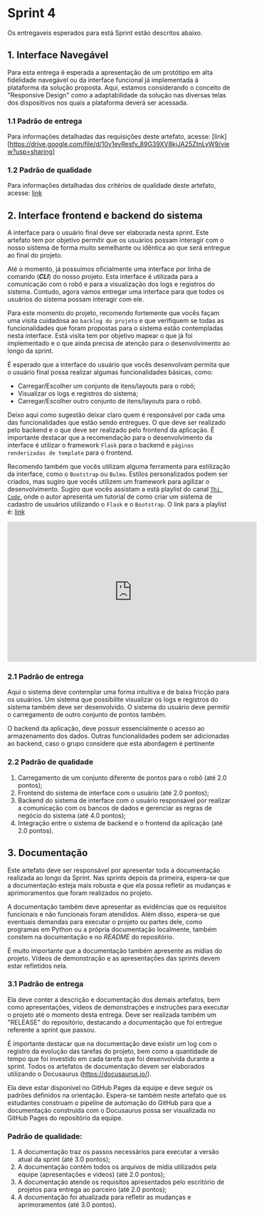 # Sprint 4

Os entregaveis esperados para está Sprint estão descritos abaixo.

## 1. Interface Navegável

Para esta entrega é esperada a apresentação de um protótipo em alta fidelidade navegável ou da interface funcional já implementada à plataforma da solução proposta. Aqui, estamos considerando o conceito de "Responsive Design" como a adaptabilidade da solução nas diversas telas dos dispositivos nos quais a plataforma deverá ser acessada. 

### 1.1 Padrão de entrega

Para informações detalhadas das requisições deste artefato, acesse: [link][https://drive.google.com/file/d/10v1eyResfv_89G39XV8kjJA25ZtnLyW9/view?usp=sharing] 

### 1.2 Padrão de qualidade

Para informações detalhadas dos critérios de qualidade deste artefato, acesse: [link](https://drive.google.com/file/d/10v1eyResfv_89G39XV8kjJA25ZtnLyW9/view?usp=sharing)

## 2. Interface frontend e backend do sistema

A interface para o usuário final deve ser elaborada nesta sprint. Este artefato tem por objetivo permitir que os usuários possam interagir com o nosso sistema de forma muito semelhante ou idêntica ao que será entregue ao final do projeto.

Até o momento, já possuimos oficialmente uma interface por linha de comando (***CLI***) do nosso projeto. Esta interface é utilizada para a comunicação com o robô e para a visualização dos logs e registros do sistema. Contudo, agora vamos entregar uma interface para que todos os usuários do sistema possam interagir com ele.

Para este momento do projeto, recomendo fortemente que vocês façam uma visita cuidadosa ao `backlog do projeto` e que verifiquem se todas as funcionalidades que foram propostas para o sistema estão contempladas nesta interface. Está visita tem por objetivo mapear o que já foi implementado e o que ainda precisa de atenção para o desenvolvimento ao longo da sprint.

É esperado que a interface do usuário que vocês desenvolvam permita que o usuário final possa realizar algumas funcionalidades básicas, como:

- Carregar/Escolher um conjunto de itens/layouts para o robô;
- Visualizar os logs e registros do sistema;
- Carregar/Escolher outro conjunto de itens/layouts para o robô.

Deixo aqui como sugestão deixar claro quem é responsável por cada uma das funcionalidades que estão sendo entregues. O que deve ser realizado pelo backend e o que deve ser realizado pelo frontend da aplicação. É importante destacar que a recomendação para o desenvolvimento da interface é utilizar o framework `Flask` para o backend e `páginas renderizadas de template` para o frontend.

Recomendo também que vocês utilizam alguma ferramenta para estilização da interface, como o `Bootstrap` ou `Bulma`. Estilos personalizados podem ser criados, mas sugiro que vocês utilizem um framework para agilizar o desenvolvimento. Sugiro que vocês assistam a está playlist do canal [`Thi Code`](https://www.youtube.com/@thi_code), onde o autor apresenta um tutorial de como criar um sistema de cadastro de usuários utilizando o `Flask` e o `Bootstrap`. O link para a playlist é: [link](https://www.youtube.com/watch?v=pzsBEuiZ2I4&list=PLR8JXremim5DU70e3x_rYhClgMTzTyv4m&index=1)

<iframe width="560" height="315" src="https://www.youtube.com/embed/pzsBEuiZ2I4?si=jtd9y0VTwlZNCFxz" title="YouTube video player" frameborder="0" allow="accelerometer; autoplay; clipboard-write; encrypted-media; gyroscope; picture-in-picture; web-share" allowfullscreen></iframe>

### 2.1 Padrão de entrega

Aqui o sistema deve contemplar uma forma intuitiva e de baixa fricção para os usuários. Um sistema que possibilite visualizar os logs e registros do sistema também deve ser desenvolvido. O sistema do usuário deve permitir o carregamento de outro conjunto de pontos também.

O backend da aplicação, deve possuir essencialmente o acesso ao armazenamento dos dados. Outras funcionalidades podem ser adicionadas ao backend, caso o grupo considere que esta abordagem é pertinente 

### 2.2 Padrão de qualidade

1. Carregamento de um conjunto diferente de pontos para o robô (até 2.0 pontos);
2. Frontend do sistema de interface com o usuário (até 2.0 pontos);
3. Backend do sistema de interface com o usuário responsável por realizar a comunicação com os bancos de dados e gerenciar as regras de negócio do sistema (até 4.0 pontos);
4. Integração entre o sistema de backend e o frontend da aplicação (até 2.0 pontos).

## 3. Documentação

Este artefato deve ser responsável por apresentar toda a documentação realizada ao longo da Sprint. Nas sprints depois da primeira, espera-se que a documentação esteja mais robusta e que ela possa refletir as mudanças e aprimoramentos que foram realizados no projeto.

A documentação também deve apresentar as evidências que os requisitos funcionais e não funcionais foram atendidos. Além disso, espera-se que eventuais demandas para executar o projeto ou partes dele, como programas em Python ou a própria documentação localmente, também constem na documentação e no *README* do repositório.

É muito importante que a documentação também apresente as mídias do projeto. Vídeos de demonstração e as apresentações das sprints devem estar refletidos nela.

### 3.1 Padrão de entrega

Ela deve conter a descrição e documentação dos demais artefatos, bem como apresentações, vídeos de demonstrações e instruções para executar o projeto até o momento desta entrega. Deve ser realizada também um "RELEASE" do repositório, destacando a documentação que foi entregue referente a sprint que passou. 

É importante destacar que na documentação deve existir um log com o registro da evolução das tarefas do projeto, bem como a quantidade de tempo que foi investido em cada tarefa que foi desenvolvida durante a sprint. Todos os artefatos de documentação devem ser elaborados utilizando o Docusaurus (https://docusaurus.io/). 

Ela deve estar disponível no GitHub Pages da equipe e deve seguir os padrões definidos na orientação. Espera-se também neste artefato que os estudantes construam o pipeline de automação do GitHub para que a documentação construída com o Docusaurus possa ser visualizada no GitHub Pages do repositório da equipe. 

### Padrão de qualidade:

1. A documentação traz os passos necessários para executar a versão atual da sprint (até 3.0 pontos);
2. A documentação contém todos os arquivos de mídia utilizados pela equipe (apresentações e vídeos) (até 2.0 pontos);
3. A documentação atende os requisitos apresentados pelo escritório de projetos para entrega ao parceiro (até 2.0 pontos);
4. A documentação foi atualizada para refletir as mudanças e aprimoramentos (até 3.0 pontos).